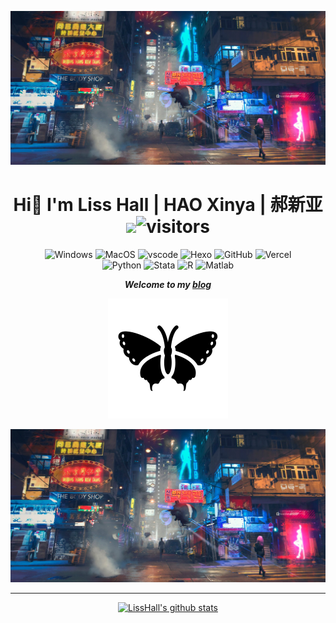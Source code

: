 
[![Banner](/resources/ciber_street.jpg)](https://econometrics.club/)

<div align="center">

# Hi👋 I'm Liss Hall | HAO Xinya | 郝新亚 <img src="https://media.giphy.com/media/VgCDAzcKvsR6OM0uWg/giphy.gif" width="50"><img alt="visitors" src="https://visitor-badge.laobi.icu/badge?page_id=LissHall.README&left_text=%E6%B5%8F%E8%A7%88%E9%87%8F%20Visitors" /> 

</div>

<div style="width:100%;text-align:center;">
<p>
    <img alt="Windows" src="https://img.shields.io/badge/-Windows-3b79a8?style=flat-square&logo=Windows&logoColor=white" />
    <img alt="MacOS" src="https://img.shields.io/badge/-Mac-b4a7d6?style=flat-square&logo=apple&logoColor=grey" />
    <img alt="vscode" src="https://img.shields.io/badge/Visual%20Studio%20Code-blue?style=flat-square&logo=visual-studio-code&logoColor=ffffff" />
    <img alt="Hexo" src="https://img.shields.io/badge/-Hexo-4283cd?style=flat-square&logo=hexo&logoColor=white" />
    <img alt="GitHub" src="https://img.shields.io/badge/-GitHub-1d1c1c?style=flat-square&logo=github&logoColor=white" />
    <img alt="Vercel" src="https://img.shields.io/badge/-Vercel-1f1f1f?style=flat-square&logo=vercel&logoColor=white" />
<br />
    <img alt="Python" src="https://img.shields.io/badge/-Python-4283cd?style=flat-square&logo=python&logoColor=white" />
    <img alt="Stata" src="https://img.shields.io/badge/-Stata-2d619b?style=flat-square&logo=&logoColor=while" />
    <img alt="R" src="https://img.shields.io/badge/-Stata-88a8d3?style=flat-square&logo=r&logoColor=while" />
   <img alt="Matlab" src="https://img.shields.io/badge/-Matlab-df8b4c?style=flat-square&logo=matlab&logoColor=orange" />
   
</p>
</div>
<div align="center">
    
***Welcome to my [blog](https://econometrics.club/)***
    
[![My Blog](/resources/logo.svg)](https://econometrics.club/)

[![banner2](/resources/%E8%B5%9B%E5%8D%9A%E8%A1%97%E5%8C%BA.jpg)](https://econometrics.club/)

</div>

----
<div align="center">
<!--
[<img alt="LissHall's Github chart" src="https://ghchart.rshah.org/LissHall" />](https://econometrics.club/)
-->

[<img alt="LissHall's github stats" src="https://github-readme-stats.vercel.app/api?username=LissHall&show_icons=true&title_color=3a95ff&icon_color=79ff97&text_color=9f9f9f&bg_color=151515" />](https://github.com/LissHall)

</div>


<!--
**LissHall/LissHall** is a ✨ _special_ ✨ repository because its `README.md` (this file) appears on your GitHub profile.

Here are some ideas to get you started:

- 🔭 I’m currently working on ...
- 🌱 I’m currently learning ...
- 👯 I’m looking to collaborate on ...
- 🤔 I’m looking for help with ...
- 💬 Ask me about ...
- 📫 How to reach me: ...
- 😄 Pronouns: ...
- ⚡ Fun fact: ...

<img alt="Most Used Language" src="https://github-readme-stats.vercel.app/api/top-langs/?username=LissHall&layout=compact&title_color=3a95ff&text_color=9f9f9f&&bg_color=151515" />

-->
